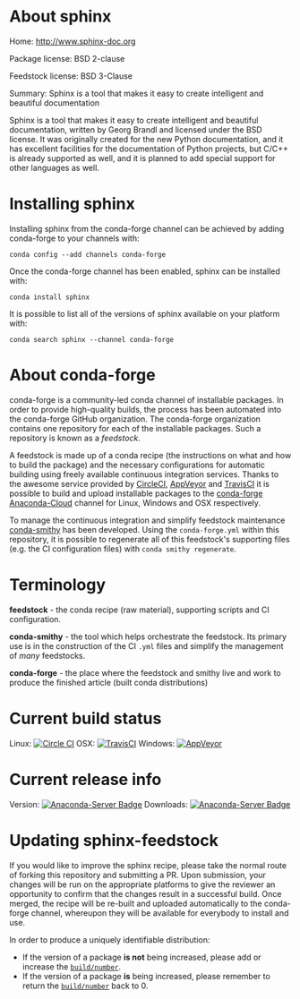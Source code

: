 About sphinx
============

Home: http://www.sphinx-doc.org

Package license: BSD 2-clause

Feedstock license: BSD 3-Clause

Summary: Sphinx is a tool that makes it easy to create intelligent and beautiful documentation

Sphinx is a tool that makes it easy to create intelligent and beautiful documentation,
written by Georg Brandl and licensed under the BSD license.
It was originally created for the new Python documentation, and it has excellent
facilities for the documentation of Python projects, but C/C++ is already supported
as well, and it is planned to add special support for other languages as well.


Installing sphinx
=================

Installing sphinx from the conda-forge channel can be achieved by adding conda-forge to your channels with:

```
conda config --add channels conda-forge
```

Once the conda-forge channel has been enabled, sphinx can be installed with:

```
conda install sphinx
```

It is possible to list all of the versions of sphinx available on your platform with:

```
conda search sphinx --channel conda-forge
```


About conda-forge
=================

conda-forge is a community-led conda channel of installable packages.
In order to provide high-quality builds, the process has been automated into the
conda-forge GitHub organization. The conda-forge organization contains one repository
for each of the installable packages. Such a repository is known as a *feedstock*.

A feedstock is made up of a conda recipe (the instructions on what and how to build
the package) and the necessary configurations for automatic building using freely
available continuous integration services. Thanks to the awesome service provided by
[CircleCI](https://circleci.com/), [AppVeyor](http://www.appveyor.com/)
and [TravisCI](https://travis-ci.org/) it is possible to build and upload installable
packages to the [conda-forge](https://anaconda.org/conda-forge)
[Anaconda-Cloud](http://docs.anaconda.org/) channel for Linux, Windows and OSX respectively.

To manage the continuous integration and simplify feedstock maintenance
[conda-smithy](http://github.com/conda-forge/conda-smithy) has been developed.
Using the ``conda-forge.yml`` within this repository, it is possible to regenerate all of
this feedstock's supporting files (e.g. the CI configuration files) with ``conda smithy regenerate``.


Terminology
===========

**feedstock** - the conda recipe (raw material), supporting scripts and CI configuration.

**conda-smithy** - the tool which helps orchestrate the feedstock.
                   Its primary use is in the construction of the CI ``.yml`` files
                   and simplify the management of *many* feedstocks.

**conda-forge** - the place where the feedstock and smithy live and work to
                  produce the finished article (built conda distributions)

Current build status
====================

Linux: [![Circle CI](https://circleci.com/gh/conda-forge/sphinx-feedstock.svg?style=svg)](https://circleci.com/gh/conda-forge/sphinx-feedstock)
OSX: [![TravisCI](https://travis-ci.org/conda-forge/sphinx-feedstock.svg?branch=master)](https://travis-ci.org/conda-forge/sphinx-feedstock)
Windows: [![AppVeyor](https://ci.appveyor.com/api/projects/status/github/conda-forge/sphinx-feedstock?svg=True)](https://ci.appveyor.com/project/conda-forge/sphinx-feedstock/branch/master)

Current release info
====================
Version: [![Anaconda-Server Badge](https://anaconda.org/conda-forge/sphinx/badges/version.svg)](https://anaconda.org/conda-forge/sphinx)
Downloads: [![Anaconda-Server Badge](https://anaconda.org/conda-forge/sphinx/badges/downloads.svg)](https://anaconda.org/conda-forge/sphinx)


Updating sphinx-feedstock
=========================

If you would like to improve the sphinx recipe, please take the normal
route of forking this repository and submitting a PR. Upon submission, your changes will
be run on the appropriate platforms to give the reviewer an opportunity to confirm that the
changes result in a successful build. Once merged, the recipe will be re-built and uploaded
automatically to the conda-forge channel, whereupon they will be available for everybody to
install and use.

In order to produce a uniquely identifiable distribution:
 * If the version of a package **is not** being increased, please add or increase
   the [``build/number``](http://conda.pydata.org/docs/building/meta-yaml.html#build-number-and-string).
 * If the version of a package **is** being increased, please remember to return
   the [``build/number``](http://conda.pydata.org/docs/building/meta-yaml.html#build-number-and-string)
   back to 0.
